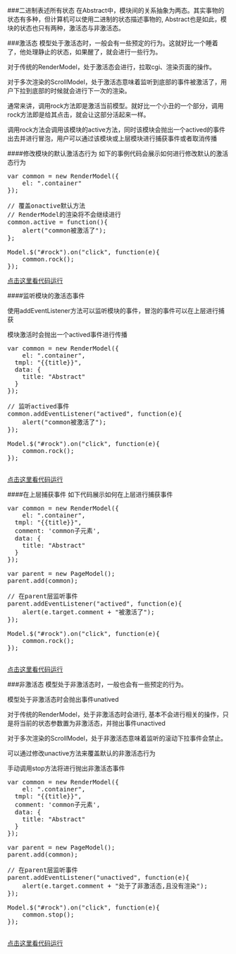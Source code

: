 ###二进制表述所有状态
在Abstract中，模块间的关系抽象为两态。其实事物的状态有多种，但计算机可以使用二进制的状态描述事物的, Abstract也是如此，模块的状态也只有两种，激活态与非激活态。

###激活态
模型处于激活态时，一般会有一些预定的行为。这就好比一个睡着了，他处理静止的状态，如果醒了，就会进行一些行为。

对于传统的RenderModel，处于激活态会进行，拉取cgi、渲染页面的操作。

对于多次渲染的ScrollModel，处于激活态意味着监听到底部的事件被激活了，用户下拉到底部的时候就会进行下一次的渲染。

通常来讲，调用rock方法即是激活当前模型。就好比一个小丑的一个部分，调用rock方法即是给其点击，就会让这部分活起来一样。

调用rock方法会调用该模块的active方法，同时该模块会抛出一个actived的事件出去并进行冒泡，用户可以通过该模块或上层模块进行捕获事件或者取消传播

####修改模块的默认激活态行为
如下的事例代码会展示如何进行修改默认的激活态行为
<pre class="brush:js">
var common = new RenderModel({
	el: ".container"
});

// 覆盖onactive默认方法
// RenderModel的渲染将不会继续进行
common.active = function(){
	alert("common被激活了");
};

Model.$("#rock").on("click", function(e){
	common.rock();
});
</pre>

<a target="_blank" href="http://runjs.cn/code/9t7qhcm0">点击这里看代码运行</a>

####监听模块的激活态事件

使用addEventListener方法可以监听模块的事件，冒泡的事件可以在上层进行捕获

模块激活时会抛出一个actived事件进行传播
<pre class="brush:js">
var common = new RenderModel({
	el: ".container",
  tmpl: "{{title}}",
  data: {
    title: "Abstract"
  }
});

// 监听actived事件
common.addEventListener("actived", function(e){
	alert("common被激活了");
});

Model.$("#rock").on("click", function(e){
	common.rock();
});

</pre>

<a target="_blank" href="http://runjs.cn/code/bmvhrq2w">点击这里看代码运行</a>

####在上层捕获事件
如下代码展示如何在上层进行捕获事件

<pre class="brush:js">
var common = new RenderModel({
	el: ".container",
  tmpl: "{{title}}",
  comment: 'common子元素',
  data: {
    title: "Abstract"
  }
});

var parent = new PageModel();
parent.add(common);

// 在parent层监听事件
parent.addEventListener("actived", function(e){
	alert(e.target.comment + "被激活了");
});

Model.$("#rock").on("click", function(e){
	common.rock();
});

</pre>

<a target="_blank" href="http://runjs.cn/code/wusvy5ec">点击这里看代码运行</a>

###非激活态
模型处于非激活态时，一般也会有一些预定的行为。

模型处于非激活态时会抛出事件unatived

对于传统的RenderModel，处于非激活态时会进行, 基本不会进行相关的操作，只是将当前的状态参数置为非激活态，并抛出事件unactived

对于多次渲染的ScrollModel，处于非激活态意味着监听的滚动下拉事件会禁止。

可以通过修改unactive方法来覆盖默认的非激活态行为

手动调用stop方法将进行抛出非激活态事件



<pre class="brush:js">
var common = new RenderModel({
	el: ".container",
  tmpl: "{{title}}",
  comment: 'common子元素',
  data: {
    title: "Abstract"
  }
});

var parent = new PageModel();
parent.add(common);

// 在parent层监听事件
parent.addEventListener("unactived", function(e){
	alert(e.target.comment + "处于了非激活态,且没有渲染");
});

Model.$("#rock").on("click", function(e){
	common.stop();
});

</pre>

<a target="_blank" href="http://runjs.cn/code/jzs5hdkd">点击这里看代码运行</a>
